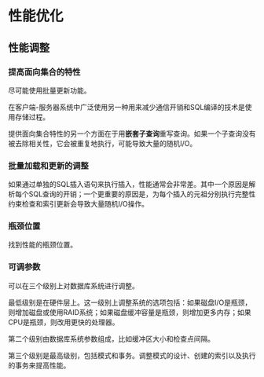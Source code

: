 # 性能优化

## 性能调整
### 提高面向集合的特性
尽可能使用批量更新功能。

在客户端-服务器系统中广泛使用另一种用来减少通信开销和SQL编译的技术是使用存储过程。

提供面向集合特性的另一个方面在于用**嵌套子查询**重写查询。如果一个子查询没有被去除相关性，它会被重复地执行，可能导致大量的随机I/O。

### 批量加载和更新的调整
如果通过单独的SQL插入语句来执行插入，性能通常会非常差。其中一个原因是解析每个SQL查询的开销；一个更重要的原因是，为每个插入的元祖分别执行完整性约束检查和索引更新会导致大量随机I/O操作。

### 瓶颈位置
找到性能的瓶颈位置。

### 可调参数
可以在三个级别上对数据库系统进行调整。

最低级别是在硬件层上。这一级别上调整系统的选项包括：如果磁盘I/O是瓶颈，则增加磁盘或使用RAID系统；如果磁盘缓冲容量是瓶颈，则增加更多内存；如果CPU是瓶颈，则改用更快的处理器。

第二个级别由数据库系统参数组成，比如缓冲区大小和检查点间隔。

第三个级别是最高级别，包括模式和事务。调整模式的设计、创建的索引以及执行的事务来提高性能。

